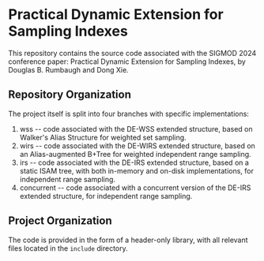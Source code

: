 # Practical Dynamic Extension for Sampling Indexes

This repository contains the source code associated with the SIGMOD 2024 
conference paper: Practical Dynamic Extension for Sampling Indexes, by
Douglas B. Rumbaugh and Dong Xie. 

## Repository Organization
The project itself is split into four branches with specific implementations:

1. wss -- code associated with the DE-WSS extended structure, based on Walker's
          Alias Structure for weighted set sampling.
2. wirs -- code associated with the DE-WIRS extended structure, based on an
           Alias-augmented B+Tree for weighted independent range sampling.
3. irs -- code associated with the DE-IRS extended structure, based on a
          static ISAM tree, with both in-memory and on-disk implementations, 
          for independent range sampling.
4. concurrent -- code associated with a concurrent version of the DE-IRS
                 extended structure, for independent range sampling.

## Project Organization
The code is provided in the form of a header-only library, with all relevant
files located in the `include` directory. 


